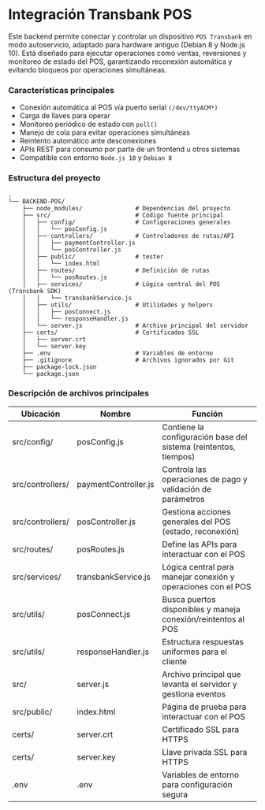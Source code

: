 # Integración Transbank POS
Este backend permite conectar y controlar un dispositivo `POS Transbank` en modo autoservicio, adaptado para hardware antiguo (Debian 8 y Node.js 10). Está diseñado para ejecutar operaciones como ventas, reversiones y monitoreo de estado del POS, garantizando reconexión automática y evitando bloqueos por operaciones simultáneas.

### Características principales
 - Conexión automática al POS vía puerto serial `(/dev/ttyACM*)`
 - Carga de llaves para operar
 - Monitoreo periódico de estado con `poll()`
 - Manejo de cola para evitar operaciones simultáneas
 - Reintento automático ante desconexiones
 - APIs REST para consumo por parte de un frontend u otros sistemas
 - Compatible con entorno `Node.js 10` y `Debian 8`

### Estructura del proyecto
```
.
└── BACKEND-POS/
    ├── node_modules/               # Dependencias del proyecto
    ├── src/                        # Código fuente principal
    │   ├── config/                 # Configuraciones generales
    │   │   └── posConfig.js
    │   ├── controllers/            # Controladores de rutas/API
    │   │   ├── paymentController.js
    │   │   └── posController.js
    │   ├── public/                 # tester
    │   │   └── index.html
    │   ├── routes/                 # Definición de rutas
    │   │   └── posRoutes.js
    │   ├── services/               # Lógica central del POS (Transbank SDK)
    │   │   └── transbankService.js
    │   ├── utils/                  # Utilidades y helpers
    │   │   ├── posConnect.js
    │   │   └── responseHandler.js
    │   └── server.js               # Archivo principal del servidor
    ├── certs/                      # Certificados SSL 
    │   ├── server.crt
    │   └── server.key
    ├── .env                        # Variables de entorno
    ├── .gitignore                  # Archivos ignorados por Git
    ├── package-lock.json
    └── package.json   
```
### Descripción de archivos principales
| Ubicación | Nombre | Función |
| ------ | ------ | ------ |
| src/config/ | posConfig.js | Contiene la configuración base del sistema (reintentos, tiempos) |
| src/controllers/ | paymentController.js | Controla las operaciones de pago y validación de parámetros |
| src/controllers/ | posController.js | Gestiona acciones generales del POS (estado, reconexión) |
| src/routes/ | posRoutes.js | Define las APIs para interactuar con el POS |
| src/services/ | transbankService.js | Lógica central para manejar conexión y operaciones con el POS |
| src/utils/ | posConnect.js | Busca puertos disponibles y maneja conexión/reintentos al POS | 
| src/utils/ | responseHandler.js | Estructura respuestas uniformes para el cliente | 
| src/ | server.js | Archivo principal que levanta el servidor y gestiona eventos | 
| src/public/ | index.html | Página de prueba para interactuar con el POS | 
| certs/ | server.crt | Certificado SSL para HTTPS | 
| certs/ | server.key | Llave privada SSL para HTTPS | 
| .env	| .env	| Variables de entorno para configuración segura |
